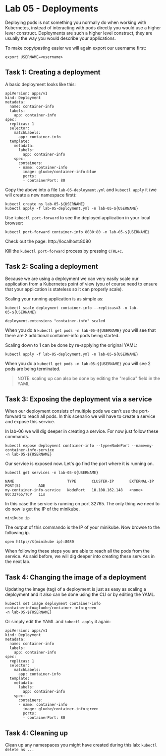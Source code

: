# Lab 05 - Deployments

Deploying pods is not something you normally do when working with Kubernetes,
instead of interacting with pods directly you would use a higher lever
construct.  Deployments are such a higher level construct, they are usually the
way you would describe your applications.

To make copy/pasting easier we will again export our username first:

```
export USERNAME=<username>
```

## Task 1: Creating a deployment

A basic deployment looks like this:

```
apiVersion: apps/v1
kind: Deployment
metadata:
  name: container-info
  labels:
    app: container-info
spec:
  replicas: 1
  selector:
    matchLabels:
      app: container-info
  template:
    metadata:
      labels:
        app: container-info
    spec:
      containers:
      - name: container-info
        image: gluobe/container-info:blue
        ports:
        - containerPort: 80
```

Copy the above into a file `lab-05-deployment.yml` and `kubectl apply` it (we
will create a new namespace first):

```
kubectl create ns lab-05-${USERNAME}
kubectl apply -f lab-05-deployment.yml -n lab-05-${USERNAME}
```

Use `kubectl port-forward` to see the deployed application in your local
browser:

```
kubectl port-forward container-info 8080:80 -n lab-05-${USERNAME}
```

Check out the page: http://localhost:8080

Kill the `kubectl port-forward` process by pressing `CTRL+c`.

## Task 2: Scaling a deployment

Because we are using a deployment we can very easily scale our application from
a Kubernetes point of view (you of course need to ensure that your application
is stateless so it can properly scale).

Scaling your running application is as simple as:

```
kubectl scale deployment container-info --replicas=3 -n lab-05-${USERNAME}

deployment.extensions "container-info" scaled
```

When you do a `kubectl get pods -n lab-05-${USERNAME}` you will see that there
are 2 additional container-info pods being started.

Scaling down to 1 can be done by re-applying the original YAML:

```
kubectl apply -f lab-05-deployment.yml -n lab-05-${USERNAME}
```

When you do a `kubectl get pods -n lab-05-${USERNAME}` you will see 2 pods are
being terminated.

> NOTE: scaling up can also be done by editing the "replica" field in the YAML

## Task 3: Exposing the deployment via a service

When our deployment consists of multiple pods we can't use the port-forward to
reach all pods. In this scenario we will have to create a service and expose
this service.

In lab-06 we will dig deeper in creating a service. For now just follow these commands.

```
kubectl expose deployment container-info --type=NodePort --name=my-container-info-service
-n lab-05-${USERNAME}
```

Our service is exposed now. Let's go find the port where it is running on.

```
kubectl get services -n lab-05-${USERNAME}

NAME                        TYPE       CLUSTER-IP       EXTERNAL-IP   PORT(S)        AGE
my-container-info-service   NodePort   10.108.162.148   <none>        80:32765/TCP   11s
```

In this case the service is running on port 32765. The only thing we need to do
now is get the IP of the minikube.

```
minikube ip
```

The output of this commando is the IP of your minikube. Now browse to the following
ip.

```
open http://$(minikube ip):8080
```

When following these steps you are able to reach all the pods from the service.
As said before, we will dig deeper into creating these services in the next lab.

## Task 4: Changing the image of a deployment

Updating the image (tag) of a deployment is just as easy as scaling a deployment
and it also can be done using the CLI or by editing the YAML.

```
kubectl set image deployment container-info containerinfo=gluobe/container-info:green
-n lab-05-${USERNAME}
```

Or simply edit the YAML and `kubectl apply` it again:

```
apiVersion: apps/v1
kind: Deployment
metadata:
  name: container-info
  labels:
    app: container-info
spec:
  replicas: 1
  selector:
    matchLabels:
      app: container-info
  template:
    metadata:
      labels:
        app: container-info
    spec:
      containers:
      - name: container-info
        image: gluobe/container-info:green
        ports:
        - containerPort: 80
```

## Task 4: Cleaning up

Clean up any namespaces you might have created during this lab:
`kubectl delete ns ...`
